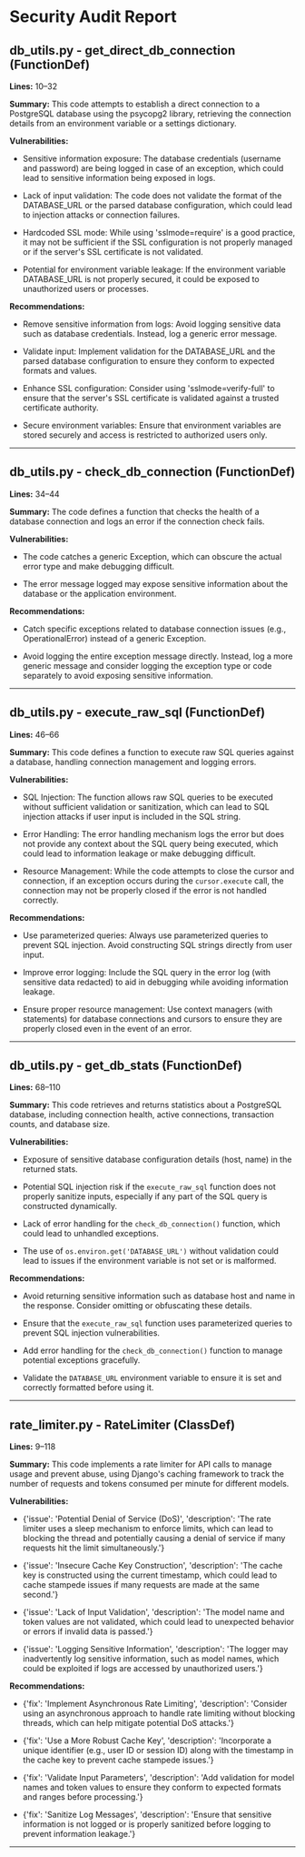 # Security Audit Report

## db_utils.py - get_direct_db_connection (FunctionDef)

**Lines:** 10–32

**Summary:** This code attempts to establish a direct connection to a PostgreSQL database using the psycopg2 library, retrieving the connection details from an environment variable or a settings dictionary.

**Vulnerabilities:**

- Sensitive information exposure: The database credentials (username and password) are being logged in case of an exception, which could lead to sensitive information being exposed in logs.

- Lack of input validation: The code does not validate the format of the DATABASE_URL or the parsed database configuration, which could lead to injection attacks or connection failures.

- Hardcoded SSL mode: While using 'sslmode=require' is a good practice, it may not be sufficient if the SSL configuration is not properly managed or if the server's SSL certificate is not validated.

- Potential for environment variable leakage: If the environment variable DATABASE_URL is not properly secured, it could be exposed to unauthorized users or processes.

**Recommendations:**

- Remove sensitive information from logs: Avoid logging sensitive data such as database credentials. Instead, log a generic error message.

- Validate input: Implement validation for the DATABASE_URL and the parsed database configuration to ensure they conform to expected formats and values.

- Enhance SSL configuration: Consider using 'sslmode=verify-full' to ensure that the server's SSL certificate is validated against a trusted certificate authority.

- Secure environment variables: Ensure that environment variables are stored securely and access is restricted to authorized users only.

---

## db_utils.py - check_db_connection (FunctionDef)

**Lines:** 34–44

**Summary:** The code defines a function that checks the health of a database connection and logs an error if the connection check fails.

**Vulnerabilities:**

- The code catches a generic Exception, which can obscure the actual error type and make debugging difficult.

- The error message logged may expose sensitive information about the database or the application environment.

**Recommendations:**

- Catch specific exceptions related to database connection issues (e.g., OperationalError) instead of a generic Exception.

- Avoid logging the entire exception message directly. Instead, log a more generic message and consider logging the exception type or code separately to avoid exposing sensitive information.

---

## db_utils.py - execute_raw_sql (FunctionDef)

**Lines:** 46–66

**Summary:** This code defines a function to execute raw SQL queries against a database, handling connection management and logging errors.

**Vulnerabilities:**

- SQL Injection: The function allows raw SQL queries to be executed without sufficient validation or sanitization, which can lead to SQL injection attacks if user input is included in the SQL string.

- Error Handling: The error handling mechanism logs the error but does not provide any context about the SQL query being executed, which could lead to information leakage or make debugging difficult.

- Resource Management: While the code attempts to close the cursor and connection, if an exception occurs during the `cursor.execute` call, the connection may not be properly closed if the error is not handled correctly.

**Recommendations:**

- Use parameterized queries: Always use parameterized queries to prevent SQL injection. Avoid constructing SQL strings directly from user input.

- Improve error logging: Include the SQL query in the error log (with sensitive data redacted) to aid in debugging while avoiding information leakage.

- Ensure proper resource management: Use context managers (with statements) for database connections and cursors to ensure they are properly closed even in the event of an error.

---

## db_utils.py - get_db_stats (FunctionDef)

**Lines:** 68–110

**Summary:** This code retrieves and returns statistics about a PostgreSQL database, including connection health, active connections, transaction counts, and database size.

**Vulnerabilities:**

- Exposure of sensitive database configuration details (host, name) in the returned stats.

- Potential SQL injection risk if the `execute_raw_sql` function does not properly sanitize inputs, especially if any part of the SQL query is constructed dynamically.

- Lack of error handling for the `check_db_connection()` function, which could lead to unhandled exceptions.

- The use of `os.environ.get('DATABASE_URL')` without validation could lead to issues if the environment variable is not set or is malformed.

**Recommendations:**

- Avoid returning sensitive information such as database host and name in the response. Consider omitting or obfuscating these details.

- Ensure that the `execute_raw_sql` function uses parameterized queries to prevent SQL injection vulnerabilities.

- Add error handling for the `check_db_connection()` function to manage potential exceptions gracefully.

- Validate the `DATABASE_URL` environment variable to ensure it is set and correctly formatted before using it.

---

## rate_limiter.py - RateLimiter (ClassDef)

**Lines:** 9–118

**Summary:** This code implements a rate limiter for API calls to manage usage and prevent abuse, using Django's caching framework to track the number of requests and tokens consumed per minute for different models.

**Vulnerabilities:**

- {'issue': 'Potential Denial of Service (DoS)', 'description': 'The rate limiter uses a sleep mechanism to enforce limits, which can lead to blocking the thread and potentially causing a denial of service if many requests hit the limit simultaneously.'}

- {'issue': 'Insecure Cache Key Construction', 'description': 'The cache key is constructed using the current timestamp, which could lead to cache stampede issues if many requests are made at the same second.'}

- {'issue': 'Lack of Input Validation', 'description': 'The model name and token values are not validated, which could lead to unexpected behavior or errors if invalid data is passed.'}

- {'issue': 'Logging Sensitive Information', 'description': 'The logger may inadvertently log sensitive information, such as model names, which could be exploited if logs are accessed by unauthorized users.'}

**Recommendations:**

- {'fix': 'Implement Asynchronous Rate Limiting', 'description': 'Consider using an asynchronous approach to handle rate limiting without blocking threads, which can help mitigate potential DoS attacks.'}

- {'fix': 'Use a More Robust Cache Key', 'description': 'Incorporate a unique identifier (e.g., user ID or session ID) along with the timestamp in the cache key to prevent cache stampede issues.'}

- {'fix': 'Validate Input Parameters', 'description': 'Add validation for model names and token values to ensure they conform to expected formats and ranges before processing.'}

- {'fix': 'Sanitize Log Messages', 'description': 'Ensure that sensitive information is not logged or is properly sanitized before logging to prevent information leakage.'}

---

